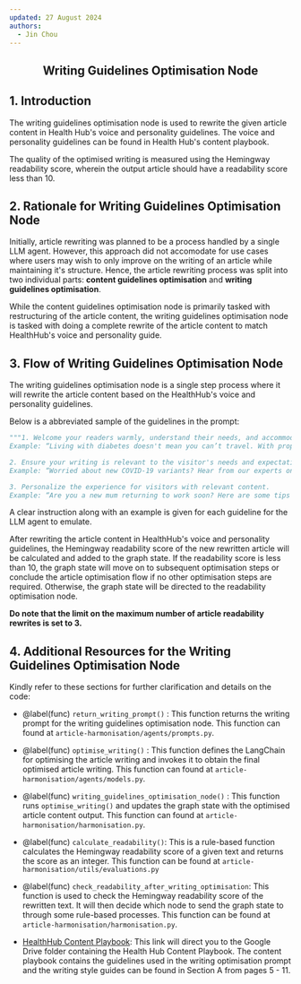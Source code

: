 ```yaml
---
updated: 27 August 2024
authors:
  - Jin Chou
---
```


<center><h2><p>Writing Guidelines Optimisation Node</p></h2></center>

## 1. Introduction

The writing guidelines optimisation node is used to rewrite the given article content in Health Hub's voice and personality guidelines. The voice and personality guidelines can be found in Health Hub's content playbook.

The quality of the optimised writing is measured using the Hemingway readability score, wherein the output article should have a readability score less than 10.

## 2. Rationale for Writing Guidelines Optimisation Node

Initially, article rewriting was planned to be a process handled by a single LLM agent. However, this approach did not accomodate for use cases where users may wish to only improve on the writing of an article while maintaining it's structure. Hence, the article rewriting process was split into two individual parts: **content guidelines optimisation** and **writing guidelines optimisation**.

While the content guidelines optimisation node is primarily tasked with restructuring of the article content, the writing guidelines optimisation node is tasked with doing a complete rewrite of the article content to match HealthHub's voice and personality guide.

## 3. Flow of Writing Guidelines Optimisation Node

The writing guidelines optimisation node is a single step process where it will rewrite the article content based on the HealthHub's voice and personality guidelines.

Below is a abbreviated sample of the guidelines in the prompt:

```python
"""1. Welcome your readers warmly, understand their needs, and accommodate them. You should also account for diverse needs and health conditions if applicable.
Example: “Living with diabetes doesn't mean you can’t travel. With proper planning, you can still make travel plans safely.”

2. Ensure your writing is relevant to the visitor's needs and expectations.
Example: “Worried about new COVID-19 variants? Hear from our experts on infectious diseases and learn how you can stay safe!”

3. Personalize the experience for visitors with relevant content.
Example: “Are you a new mum returning to work soon? Here are some tips to help you maintain your milk supply while you work from the office.”"""
```

A clear instruction along with an example is given for each guideline for the LLM agent to emulate.

After rewriting the article content in HealthHub's voice and personality guidelines, the Hemingway readability score of the new rewritten article will be calculated and added to the graph state. If the readability score is less than 10, the graph state will move on to subsequent optimisation steps or conclude the article optimisation flow if no other optimisation steps are required. Otherwise, the graph state will be directed to the readability optimisation node.

**Do note that the limit on the maximum number of article readability rewrites is set to 3.**

## 4. Additional Resources for the Writing Guidelines Optimisation Node

Kindly refer to these sections for further clarification and details on the code:

- @label(func) `return_writing_prompt()` : This function returns the writing prompt for the writing guidelines optimisation node. This function can found at `article-harmonisation/agents/prompts.py`.

- @label(func) `optimise_writing()` : This function defines the LangChain for optimising the article writing and invokes it to obtain the final optimised article writing. This function can found at `article-harmonisation/agents/models.py`.

- @label(func) `writing_guidelines_optimisation_node()` : This function runs `optimise_writing()` and updates the graph state with the optimised article content output. This function can found at `article-harmonisation/harmonisation.py`.

- @label(func) `calculate_readability()`: This is a rule-based function calculates the Hemingway readability score of a given text and returns the score as an integer. This function can be found at `article-harmonisation/utils/evaluations.py`

- @label(func) `check_readability_after_writing_optimisation`: This function is used to check the Hemingway readability score of the rewritten text. It will then decide which node to send the graph state to through some rule-based processes. This function can be found at `article-harmonisation/harmonisation.py`.

- [HealthHub Content Playbook](https://drive.google.com/drive/folders/1uF68nWXyc5wRwyDn0OahMYYiqTWTYM2d): This link will direct you to the Google Drive folder containing the Health Hub Content Playbook. The content playbook contains the guidelines used in the writing optimisation prompt and the writing style guides can be found in Section A from pages 5 - 11.
